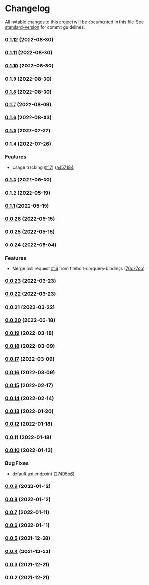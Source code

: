 # Changelog

All notable changes to this project will be documented in this file. See [standard-version](https://github.com/conventional-changelog/standard-version) for commit guidelines.

### [0.1.12](https://github.com/firebolt-db/firebolt-node-sdk/compare/v0.1.11...v0.1.12) (2022-08-30)

### [0.1.11](https://github.com/firebolt-db/firebolt-node-sdk/compare/v0.1.10...v0.1.11) (2022-08-30)

### [0.1.10](https://github.com/firebolt-db/firebolt-node-sdk/compare/v0.1.9...v0.1.10) (2022-08-30)

### [0.1.9](https://github.com/firebolt-db/firebolt-node-sdk/compare/v0.1.8...v0.1.9) (2022-08-30)

### [0.1.8](https://github.com/firebolt-db/firebolt-node-sdk/compare/v0.1.7...v0.1.8) (2022-08-30)

### [0.1.7](https://github.com/firebolt-db/firebolt-node-sdk/compare/v0.1.6...v0.1.7) (2022-08-09)

### [0.1.6](https://github.com/firebolt-db/firebolt-node-sdk/compare/v0.1.5...v0.1.6) (2022-08-03)

### [0.1.5](https://github.com/firebolt-db/firebolt-node-sdk/compare/v0.1.4...v0.1.5) (2022-07-27)

### [0.1.4](https://github.com/firebolt-db/firebolt-node-sdk/compare/v0.1.3...v0.1.4) (2022-07-26)


### Features

* Usage tracking ([#17](https://github.com/firebolt-db/firebolt-node-sdk/issues/17)) ([a457184](https://github.com/firebolt-db/firebolt-node-sdk/commit/a457184f31f52873c9545375206df72fe77f431b))

### [0.1.3](https://github.com/firebolt-db/firebolt-node-sdk/compare/v0.1.2...v0.1.3) (2022-06-30)

### [0.1.2](https://github.com/firebolt-db/firebolt-node-sdk/compare/v0.1.1...v0.1.2) (2022-05-19)

### [0.1.1](https://github.com/firebolt-db/firebolt-node-sdk/compare/v0.0.26...v0.1.1) (2022-05-19)

### [0.0.26](https://github.com/firebolt-db/firebolt-node-sdk/compare/v0.0.25...v0.0.26) (2022-05-15)

### [0.0.25](https://github.com/firebolt-db/firebolt-node-sdk/compare/v0.0.24...v0.0.25) (2022-05-15)

### [0.0.24](https://github.com/firebolt-db/firebolt-node-sdk/compare/v0.0.23...v0.0.24) (2022-05-04)


### Features

* Merge pull request [#16](https://github.com/firebolt-db/firebolt-node-sdk/issues/16) from firebolt-db/query-bindings ([76d27cb](https://github.com/firebolt-db/firebolt-node-sdk/commit/76d27cb42fff155f4f4ac41772da5fbb7c623993))

### [0.0.23](https://github.com/firebolt-db/firebolt-node-sdk/compare/v0.0.22...v0.0.23) (2022-03-23)

### [0.0.22](https://github.com/firebolt-db/firebolt-node-sdk/compare/v0.0.21...v0.0.22) (2022-03-23)

### [0.0.21](https://github.com/firebolt-db/firebolt-node-sdk/compare/v0.0.20...v0.0.21) (2022-03-22)

### [0.0.20](https://github.com/firebolt-db/firebolt-node-sdk/compare/v0.0.19...v0.0.20) (2022-03-18)

### [0.0.19](https://github.com/firebolt-db/firebolt-node-sdk/compare/v0.0.18...v0.0.19) (2022-03-18)

### [0.0.18](https://github.com/firebolt-db/firebolt-node-sdk/compare/v0.0.17...v0.0.18) (2022-03-09)

### [0.0.17](https://github.com/firebolt-db/firebolt-node-sdk/compare/v0.0.16...v0.0.17) (2022-03-09)

### [0.0.16](https://github.com/firebolt-db/firebolt-node-sdk/compare/v0.0.15...v0.0.16) (2022-03-09)

### [0.0.15](https://github.com/firebolt-db/firebolt-node-sdk/compare/v0.0.14...v0.0.15) (2022-02-17)

### [0.0.14](https://github.com/firebolt-db/firebolt-node-sdk/compare/v0.0.13...v0.0.14) (2022-02-14)

### [0.0.13](https://github.com/firebolt-db/firebolt-node-sdk/compare/v0.0.12...v0.0.13) (2022-01-20)

### [0.0.12](https://github.com/firebolt-db/firebolt-node-sdk/compare/v0.0.11...v0.0.12) (2022-01-18)

### [0.0.11](https://github.com/firebolt-db/firebolt-node-sdk/compare/v0.0.10...v0.0.11) (2022-01-18)

### [0.0.10](https://github.com/firebolt-db/firebolt-node-sdk/compare/v0.0.9...v0.0.10) (2022-01-13)


### Bug Fixes

* default api endpoint ([27495b6](https://github.com/firebolt-db/firebolt-node-sdk/commit/27495b688e4a6313fa76c56db323d0cd39f8c254))

### [0.0.9](https://github.com/firebolt-db/firebolt-node-sdk/compare/v0.0.8...v0.0.9) (2022-01-12)

### [0.0.8](https://github.com/firebolt-db/firebolt-node-sdk/compare/v0.0.7...v0.0.8) (2022-01-12)

### [0.0.7](https://github.com/firebolt-db/firebolt-node-sdk/compare/v0.0.6...v0.0.7) (2022-01-11)

### [0.0.6](https://github.com/firebolt-db/firebolt-node-sdk/compare/v0.0.5...v0.0.6) (2022-01-11)

### [0.0.5](https://github.com/firebolt-db/firebolt-node-sdk/compare/v0.0.4...v0.0.5) (2021-12-28)

### [0.0.4](https://github.com/firebolt-db/firebolt-node-sdk/compare/v0.0.3...v0.0.4) (2021-12-22)

### [0.0.3](https://github.com/firebolt-db/firebolt-node-sdk/compare/v0.0.2...v0.0.3) (2021-12-21)

### 0.0.2 (2021-12-21)
